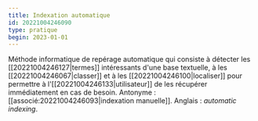 ```yaml
---
title: Indexation automatique
id: 20221004246090
type: pratique
begin: 2023-01-01
---
```


Méthode informatique de repérage automatique qui consiste à détecter les [[20221004246127|termes]] intéressants d'une base textuelle, à les [[20221004246067|classer]] et à les [[20221004246100|localiser]] pour permettre à l'[[20221004246133|utilisateur]] de les récupérer immédiatement en cas de besoin. Antonyme : [[associé:20221004246093|indexation manuelle]]. Anglais : *automatic indexing*.